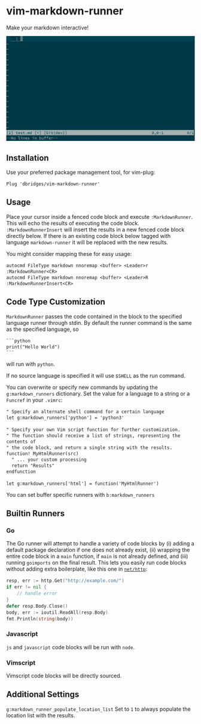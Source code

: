 # vim-markdown-runner

Make your markdown interactive!

![markdown-runner-screencap](markdown-runner.gif)

## Installation

Use your preferred package management tool, for vim-plug:

```vim
Plug 'dbridges/vim-markdown-runner'
```

## Usage

Place your cursor inside a fenced code block and execute `:MarkdownRunner`. This will echo the results of executing the code block. `:MarkdownRunnerInsert` will insert the results in a new fenced code block directly below. If there is an existing code block below tagged with language `markdown-runner` it will be replaced with the new results.

You might consider mapping these for easy usage:
```vim
autocmd FileType markdown nnoremap <buffer> <Leader>r :MarkdownRunner<CR>
autocmd FileType markdown nnoremap <buffer> <Leader>R :MarkdownRunnerInsert<CR>
```

## Code Type Customization

`MarkdownRunner` passes the code contained in the block to the specified language runner through stdin. By default the runner command is the same as the specified language, so

~~~
```python
print("Hello World")
```
~~~

will run with `python`.

If no source language is specified it will use `$SHELL` as the run command.

You can overwrite or specify new commands by updating the `g:markdown_runners` dictionary. Set the value for a language to a string or a `Funcref` in your `.vimrc`:

```vim
" Specify an alternate shell command for a certain language
let g:markdown_runners['python'] = 'python3'

" Specify your own Vim script function for further customization.
" The function should receive a list of strings, representing the contents of
" the code block, and return a single string with the results.
function! MyHtmlRunner(src)
  " ... your custom processing
  return "Results"
endfunction

let g:markdown_runners['html'] = function('MyHtmlRunner')
```

You can set buffer specific runners with `b:markdown_runners`

## Builtin Runners

### Go

The Go runner will attempt to handle a variety of code blocks by (i) adding a default package declaration if one does not already exist, (ii) wrapping the entire code block in a `main` function, if `main` is not already defined, and (iii) running `goimports` on the final result. This lets you easily run code blocks without adding extra boilerplate, like this one in [`net/http`](https://golang.org/pkg/net/http/):

```go
resp, err := http.Get("http://example.com/")
if err != nil {
	// handle error
}
defer resp.Body.Close()
body, err := ioutil.ReadAll(resp.Body)
fmt.Println(string(body))
```

### Javascript

`js` and `javascript` code blocks will be run with `node`.

### Vimscript

Vimscript code blocks will be directly sourced.

## Additional Settings

`g:markdown_runner_populate_location_list` Set to `1` to always populate the location list with the results.
